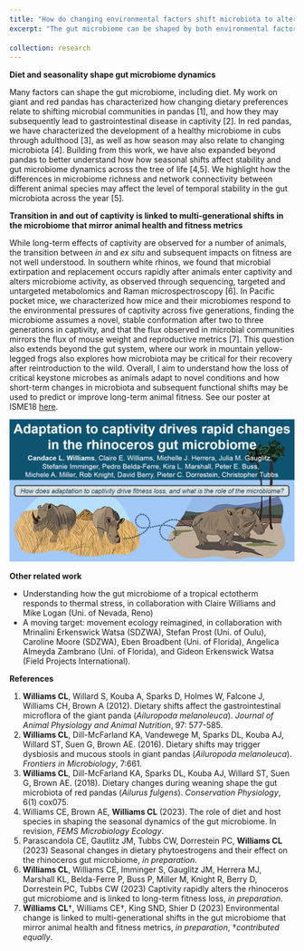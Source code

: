 ```yaml
---
title: "How do changing environmental factors shift microbiota to alter animal fitness?"
excerpt: "The gut microbiome can be shaped by both environmental factors as well as its host's evolutionary history. Factors such as changing diets and/or environments can alter microbiota, sometimes leading to negative outcomes. However, we lack a fundamental understanding of how microbes and their functions change over time and between generations and how these changes affects hosts. Exploring symbiotic relationships like these is critical to elucidate mechanisms of adaptation surrounding host-symbiont homeostasis."

collection: research
---
```


<b>Diet and seasonality shape gut microbiome dynamics</b>

Many factors can shape the gut microbiome, including diet. My work on giant and red pandas has characterized how changing dietary preferences relate to shifting microbial communities in pandas [1], and how they may subsequently lead to gastrointestinal disease in captivity [2]. In red pandas, we have characterized the development of a healthy microbiome in cubs through adulthood [3], as well as how season may also relate to changing microbiota [4]. Building from this work, we have also expanded beyond pandas to better understand how how seasonal shifts affect stability and gut microbiome dynamics across the tree of life [4,5].  We highlight how the differences in microbiome richness and network connectivity between different animal species may affect the level of temporal stability in the gut microbiota across the year [5]. 


<b>Transition in and out of captivity is linked to multi-generational shifts in the microbiome that mirror animal health and fitness metrics</b>

While long-term effects of captivity are observed for a number of animals, the transition between <i>in</i> and <i>ex situ</i> and subsequent impacts on fitness are not well understood. In southern white rhinos, we found that microbial extirpation and replacement occurs rapidly after animals enter captivity and alters microbiome activity, as observed through sequencing, targeted and untargeted metabolomics and Raman microspectroscopy [6]. In Pacific pocket mice, we characterized how mice and their microbiomes respond to the environmental pressures of captivity across five generations, finding the microbiome assumes a novel, stable conformation after two to three generations in captivity, and that the flux observed in microbial communities mirrors the flux of mouse weight and reproductive metrics [7]. This question also extends beyond the gut system, where our work in mountain yellow-legged frogs also explores how microbiota may be critical for their recovery after reintroduction to the wild. Overall, I aim to understand how the loss of critical keystone microbes as animals adapt to novel conditions and how short-term changes in microbiota and subsequent functional shifts may be used to predict or improve long-term animal fitness. See our poster at ISME18 [here](<https://github.com/clw224/ISME18_Lausanne_SWRadapt/blob/main/ISME18_2022_CLWilliams_Poster.jpg>). 

<p align='center'>
	<img src='/images/ISME18_2022_CLWilliams_reduced_teaser.png' width='650px'>
</p> 

<b>Other related work</b>
* Understanding how the gut microbiome of a tropical ectotherm responds to thermal stress, in collaboration with Claire Williams and Mike Logan (Uni. of Nevada, Reno)
* A moving target: movement ecology reimagined, in collaboration with Mrinalini Erkenswick Watsa (SDZWA), Stefan Prost (Uni. of Oulu), Caroline Moore (SDZWA), Eben Broadbent (Uni. of Florida), Angelica Almeyda Zambrano (Uni. of Florida), and Gideon Erkenswick Watsa (Field Projects International). 



<b>References</b>
1. <b>Williams CL</b>, Willard S, Kouba A, Sparks D, Holmes W, Falcone J, Williams CH, Brown A (2012). Dietary shifts affect the gastrointestinal microflora of the giant panda (<i>Ailuropoda melanoleuca</i>). <i>Journal of Animal Physiology and Animal Nutrition</i>, 97: 577-585.
2. <b>Williams CL</b>, Dill-McFarland KA, Vandewege M, Sparks DL, Kouba AJ, Willard ST, Suen G, Brown AE. (2016). Dietary shifts may trigger dysbiosis and mucous stools in giant pandas (<i>Ailuropoda melanoleuca</i>). <i>Frontiers in Microbiology</i>, 7:661.
3. <b>Williams CL</b>, Dill-McFarland KA, Sparks DL, Kouba AJ, Willard ST, Suen G, Brown AE. (2018). Dietary changes during weaning shape the gut microbiota of red pandas (<i>Ailurus fulgens</i>). <i>Conservation Physiology</i>, 6(1) cox075.
4. Williams CE, Brown AE, <b>Williams CL</b> (2023). The role of diet and host species in shaping the seasonal dynamics of the gut microbiome. In revision, <i>FEMS Microbiology Ecology</i>.
5. Parascandola CE, Gautlitz JM, Tubbs CW, Dorrestein PC, <b>Williams CL </b> (2023) Seasonal changes in dietary phytoestrogens and their effect on the rhinoceros gut microbiome, <i>in preparation</i>.
6. <b>Williams CL</b>, Williams CE, Imminger S, Gauglitz JM, Herrera MJ, Marshall KL, Belda-Ferre P, Buss P, Miller M, Knight R, Berry D, Dorrestein PC, Tubbs CW (2023) Captivity rapidly alters the rhinoceros gut microbiome and is linked to long-term fitness loss, <i> in preparation</i>.
7. <b>Williams CL</b>†, Williams CE†, King SND, Shier D (2023) Environmental change is linked to multi-generational shifts in the gut microbiome that mirror animal health and fitness metrics, <i> in preparation</i>, †<i>contributed equally</i>.




